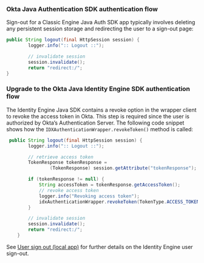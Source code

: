 ### Okta Java Authentication SDK authentication flow

Sign-out for a Classic Engine Java Auth SDK app typically involves deleting any persistent session storage and redirecting the user to a sign-out page:

```java
public String logout(final HttpSession session) {
        logger.info(":: Logout ::");

        // invalidate session
        session.invalidate();
        return "redirect:/";
}
```

### Upgrade to the Okta Java Identity Engine SDK authentication flow

The Identity Engine Java SDK contains a revoke option in the wrapper client to revoke the access token in Okta. This step is required since the user is authorized by Okta’s Authentication Server.
The following code snippet shows how the `IDXAuthenticationWrapper.revokeToken()` method is called:

```java
 public String logout(final HttpSession session) {
        logger.info(":: Logout ::");

        // retrieve access token
        TokenResponse tokenResponse =
                (TokenResponse) session.getAttribute("tokenResponse");

        if (tokenResponse != null) {
            String accessToken = tokenResponse.getAccessToken();
            // revoke access token
            logger.info("Revoking access token");
            idxAuthenticationWrapper.revokeToken(TokenType.ACCESS_TOKEN, accessToken);
        }

        // invalidate session
        session.invalidate();
        return "redirect:/";
    }
```

See [User sign out (local app)](/docs/guides/oie-embedded-sdk-use-case-basic-sign-out/java/main/) for further details on the Identity Engine user sign-out.
